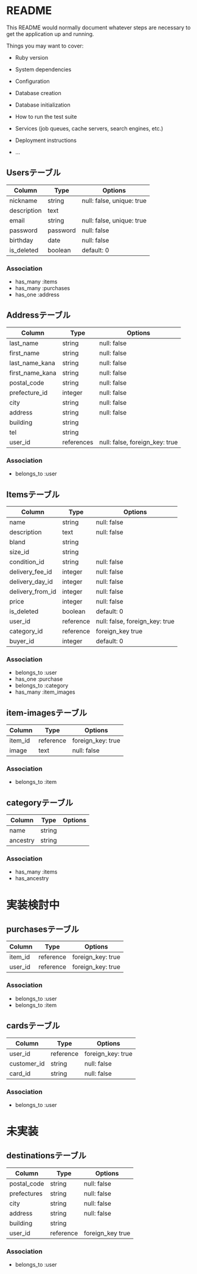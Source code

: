 # README

This README would normally document whatever steps are necessary to get the
application up and running.

Things you may want to cover:

* Ruby version

* System dependencies

* Configuration

* Database creation

* Database initialization

* How to run the test suite

* Services (job queues, cache servers, search engines, etc.)

* Deployment instructions

* ...

## Usersテーブル
|Column|Type|Options|
|------|----|-------|
|nickname|string|null: false, unique: true|
|description|text|
|email|string|null: false, unique: true|
|password|password|null: false|
|birthday|date|null: false|
|is_deleted|boolean|default: 0|

### Association
- has_many :items
- has_many :purchases
- has_one :address

## Addressテーブル
|Column|Type|Options|
|------|----|-------|
|last_name|string|null: false|
|first_name|string|null: false|
|last_name_kana|string|null: false|
|first_name_kana|string|null: false|
|postal_code|string|null: false|
|prefecture_id|integer|null: false|
|city|string|null: false|
|address|string|null: false|
|building|string|
|tel|string|
|user_id|references|null: false, foreign_key: true|

### Association
- belongs_to :user

## Itemsテーブル
|Column|Type|Options|
|------|----|-------|
|name|string|null: false|
|description|text|null: false|
|bland|string|
|size_id|string|
|condition_id|string|null: false|
|delivery_fee_id|integer|null: false|
|delivery_day_id|integer|null: false|
|delivery_from_id|integer|null: false|
|price|integer|null: false|
|is_deleted|boolean|default: 0|
|user_id|reference|null: false, foreign_key: true|
|category_id|reference|foreign_key true|
|buyer_id|integer|default: 0|

### Association
- belongs_to :user
- has_one :purchase
- belongs_to :category
- has_many :item_images

## item-imagesテーブル
|Column|Type|Options|
|------|----|-------|
|item_id|reference|foreign_key: true|
|image|text|null: false|

### Association
- belongs_to :item

## categoryテーブル
|Column|Type|Options|
|------|----|-------|
|name|string|
|ancestry|string|

### Association
- has_many :items
- has_ancestry

# 実装検討中
## purchasesテーブル
|Column|Type|Options|
|------|----|-------|
|item_id|reference|foreign_key: true|
|user_id|reference|foreign_key: true|

### Association
- belongs_to :user
- belongs_to :item

## cardsテーブル
|Column|Type|Options|
|------|----|-------|
|user_id|reference|foreign_key: true|
|customer_id|string|null: false|
|card_id|string|null: false|

### Association
- belongs_to :user

# 未実装
## destinationsテーブル
|Column|Type|Options|
|--------|----|--------|
|postal_code|string|null: false|
|prefectures|string|null: false|
|city|string|null: false|
|address|string|null: false|
|building|string|
|user_id|reference|foreign_key true|

### Association
- belongs_to :user